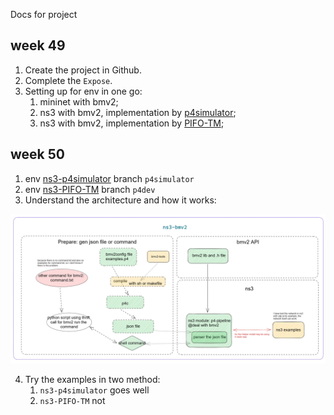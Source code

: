 Docs for project

## week 49

1. Create the project in Github.
2. Complete the `Expose`.
3. Setting up for env in one go:
   1. mininet with bmv2;
   2. ns3 with bmv2, implementation by [p4simulator](https://github.com/P4Simulator/P4Simulator);
   3. ns3 with bmv2, implementation by [PIFO-TM](https://github.com/PIFO-TM/ns3-bmv2);

## week 50

1. env [ns3-p4simulator](https://github.com/Mingyumaz/ns-3-dev-git/tree/p4simulator) branch `p4simulator`
2. env [ns3-PIFO-TM](https://github.com/Mingyumaz/ns-3-dev-git/tree/p4dev) branch `p4dev`
3. Understand the architecture and how it works:

![Architecture of ns3-PIFO-TM](.\figures\ns3_bmv2_architecture.png)

4. Try the examples in two method:
   1. `ns3-p4simulator` goes well
   2. `ns3-PIFO-TM` not
   